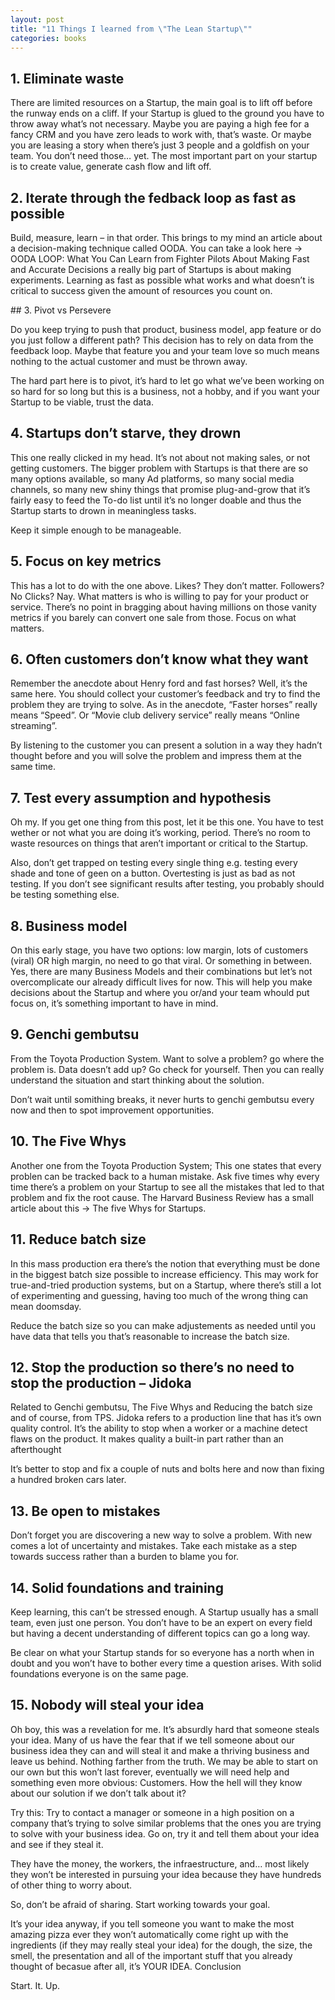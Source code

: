 ```yaml
---
layout: post
title: "11 Things I learned from \"The Lean Startup\""
categories: books
---
```


## 1. Eliminate waste

There are limited resources on a Startup, the main goal is to lift off before the runway ends on a cliff. If your Startup is glued to the ground you have to throw away what’s not necessary. Maybe you are paying a high fee for a fancy CRM and you have zero leads to work with, that’s waste. Or maybe you are leasing a story when there’s just 3 people and a goldfish on your team. You don’t need those… yet. The most important part on your startup is to create value, generate cash flow and lift off.

## 2. Iterate through the fedback loop as fast as possible

Build, measure, learn – in that order. This brings to my mind an article about a decision-making technique called OODA. You can take a look here -> OODA LOOP: What You Can Learn from Fighter Pilots About Making Fast and Accurate Decisions a really big part of Startups is about making experiments. Learning as fast as possible what works and what doesn’t is critical to success given the amount of resources you count on.

## 3. Pivot vs Persevere

Do you keep trying to push that product, business model, app feature or do you just follow a different path? This decision has to rely on data from the feedback loop. Maybe that feature you and your team love so much means nothing to the actual customer and must be thrown away.

The hard part here is to pivot, it’s hard to let go what we’ve been working on so hard for so long but this is a business, not a hobby, and if you want your Startup to be viable, trust the data.

## 4. Startups don’t starve, they drown

This one really clicked in my head. It’s not about not making sales, or not getting customers. The bigger problem with Startups is that there are so many options available, so many Ad platforms, so many social media channels, so many new shiny things that promise plug-and-grow that it’s fairly easy to feed the To-do list until it’s no longer doable and thus the Startup starts to drown in meaningless tasks.

Keep it simple enough to be manageable.

## 5. Focus on key metrics

This has a lot to do with the one above. Likes? They don’t matter. Followers? No Clicks? Nay. What matters is who is willing to pay for your product or service. There’s no point in bragging about having millions on those vanity metrics if you barely can convert one sale from those. Focus on what matters.

## 6. Often customers don’t know what they want

Remember the anecdote about Henry ford and fast horses? Well, it’s the same here. You should collect your customer’s feedback and try to find the problem they are trying to solve. As in the anecdote, “Faster horses” really means “Speed”. Or “Movie club delivery service” really means “Online streaming”.

By listening to the customer you can present a solution in a way they hadn’t thought before and you will solve the problem and impress them at the same time.

## 7. Test every assumption and hypothesis

Oh my. If you get one thing from this post, let it be this one. You have to test wether or not what you are doing it’s working, period. There’s no room to waste resources on things that aren’t important or critical to the Startup.

Also, don’t get trapped on testing every single thing e.g. testing every shade and tone of geen on a button. Overtesting is just as bad as not testing. If you don’t see significant results after testing, you probably should be testing something else.

## 8. Business model

On this early stage, you have two options: low margin, lots of customers (viral) OR high margin, no need to go that viral. Or something in between. Yes, there are many Business Models and their combinations but let’s not overcomplicate our already difficult lives for now. This will help you make decisions about the Startup and where you or/and your team whould put focus on, it’s something important to have in mind.

## 9. Genchi gembutsu

From the Toyota Production System. Want to solve a problem? go where the problem is. Data doesn’t add up? Go check for yourself. Then you can really understand the situation and start thinking about the solution.

Don’t wait until somithing breaks, it never hurts to genchi gembutsu every now and then to spot improvement opportunities.

## 10. The Five Whys

Another one from the Toyota Production System; This one states that every problen can be tracked back to a human mistake. Ask five times why every time there’s a problem on your Startup to see all the mistakes that led to that problem and fix the root cause. The Harvard Business Review has a small article about this -> The five Whys for Startups.

## 11. Reduce batch size

In this mass production era there’s the notion that everything must be done in the biggest batch size possible to increase efficiency. This may work for true-and-tried production systems, but on a Startup, where there’s still a lot of experimenting and guessing, having too much of the wrong thing can mean doomsday.

Reduce the batch size so you can make adjustements as needed until you have data that tells you that’s reasonable to increase the batch size.

## 12. Stop the production so there’s no need to stop the production – Jidoka

Related to Genchi gembutsu, The Five Whys and Reducing the batch size and of course, from TPS. Jidoka refers to a production line that has it’s own quality control. It’s the ability to stop when a worker or a machine detect flaws on the product. It makes quality a built-in part rather than an afterthought

It’s better to stop and fix a couple of nuts and bolts here and now than fixing a hundred broken cars later.

## 13. Be open to mistakes

Don’t forget you are discovering a new way to solve a problem. With new comes a lot of uncertainty and mistakes. Take each mistake as a step towards success rather than a burden to blame you for.

## 14. Solid foundations and training

Keep learning, this can’t be stressed enough. A Startup usually has a small team, even just one person. You don’t have to be an expert on every field but having a decent understanding of different topics can go a long way.

Be clear on what your Startup stands for so everyone has a north when in doubt and you won’t have to bother every time a question arises. With solid foundations everyone is on the same page.

## 15. Nobody will steal your idea

Oh boy, this was a revelation for me. It’s absurdly hard that someone steals your idea. Many of us have the fear that if we tell someone about our business idea they can and will steal it and make a thriving business and leave us behind. Nothing farther from the truth. We may be able to start on our own but this won’t last forever, eventually we will need help and something even more obvious: Customers. How the hell will they know about our solution if we don’t talk about it?

Try this: Try to contact a manager or someone in a high position on a company that’s trying to solve similar problems that the ones you are trying to solve with your business idea. Go on, try it and tell them about your idea and see if they steal it.

They have the money, the workers, the infraestructure, and… most likely they won’t be interested in pursuing your idea because they have hundreds of other thing to worry about.

So, don’t be afraid of sharing. Start working towards your goal.

It’s your idea anyway, if you tell someone you want to make the most amazing pizza ever they won’t automatically come right up with the ingredients (if they may really steal your idea) for the dough, the size, the smell, the presentation and all of the important stuff that you already thought of becasue after all, it’s YOUR IDEA.
Conclusion

Start. It. Up.